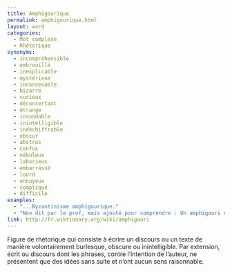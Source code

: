```yaml
---
title: Amphigourique
permalink: amphigourique.html
layout: word
categories:
  - Mot complexe
  - Rhétorique
synonyms:
  - incompréhensible
  - embrouillé
  - inexplicable
  - mystérieux
  - inconcevable
  - bizarre
  - curieux
  - déconcertant
  - étrange
  - insondable
  - inintelligible
  - indéchiffrable
  - obscur
  - abstrus
  - confus
  - nébuleux
  - laborieux
  - embarrassé
  - lourd
  - ennuyeux
  - compliqué
  - difficile
examples:
  - "...Byzantinisme amphigourique."
  - "Non dit par le prof, mais ajouté pour comprendre : Un amphigouri composé sur un air d’opéra."
link: http://fr.wiktionary.org/wiki/amphigouri
---
```


Figure de rhétorique qui consiste à écrire un discours ou un texte de manière volontairement burlesque, obscure ou inintelligible. Par extension, écrit ou discours dont les phrases, contre l’intention de l’auteur, ne présentent que des idées sans suite et n’ont aucun sens raisonnable.

